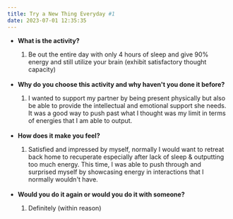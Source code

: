 ```yaml
---
title: Try a New Thing Everyday #1
date: 2023-07-01 12:35:35
---
```


<ul>
  <li><strong>What is the activity?</strong></li>
  	<ol>
  		<li>
  			Be out the entire day with only 4 hours of sleep and give 90% energy and still utilize your brain (exhibit satisfactory thought capacity) 
		</li>
	</ol>
	<br>
  <li><strong>Why do you choose this activity and why haven't you done it before?</strong></li>
  	<ol>
		<li>
  			I wanted to support my partner by being present physically but also be able to provide the intellectual and emotional support she needs. It was a good way to push past what I thought was my limit in terms of energies that I am able to output.
		</li>
	</ol>
	<br>
  <li><strong>How does it make you feel?</strong></li>
	<ol>
		<li>
  			Satisfied and impressed by myself, normally I would want to retreat back home to recuperate especially after lack of sleep & outputting too much energy. This time, I was able to push through and surprised myself by showcasing energy in interactions that I normally wouldn't have.
		</li>
	</ol>
	<br>
  <li><strong>Would you do it again or would you do it with someone?</strong></li>
  	<ol>
		<li>
  			Definitely (within reason)
		</li>
	</ol>
</ul>
